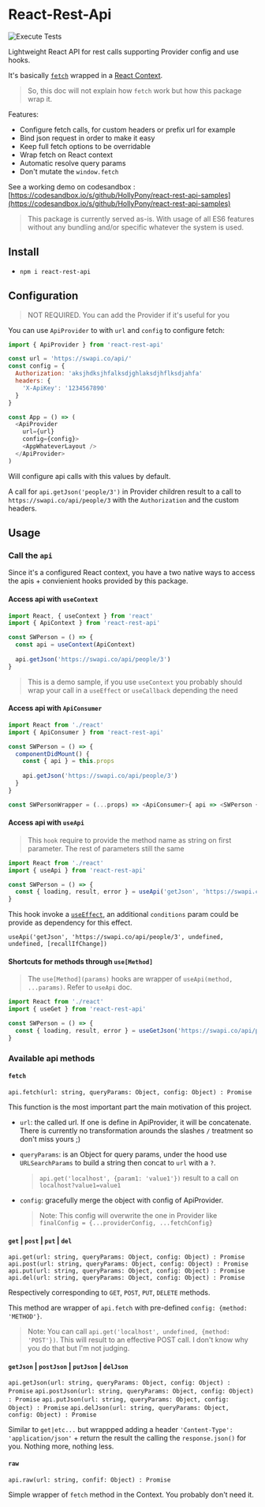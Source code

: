 # React-Rest-Api

![Execute Tests](https://github.com/HollyPony/react-rest-api/workflows/Execute%20Tests/badge.svg)

Lightweight React API for rest calls supporting Provider config and use hooks.

It's basically [`fetch`](https://developer.mozilla.org/en-US/docs/Web/API/Fetch_API) wrapped in a [React Context](https://reactjs.org/docs/context.htm).

> So, this doc will not explain how `fetch` work but how this package wrap it.

Features:
- Configure fetch calls, for custom headers or prefix url for example
- Bind json request in order to make it easy
- Keep full fetch options to be overridable
- Wrap fetch on React context
- Automatic resolve query params
- Don't mutate the `window.fetch`

See a working demo on codesandbox : [https://codesandbox.io/s/github/HollyPony/react-rest-api-samples](https://codesandbox.io/s/github/HollyPony/react-rest-api-samples)

> This package is currently served as-is. With usage of all ES6 features without any bundling and/or specific whatever the system is used.

## Install

- `npm i react-rest-api`

## Configuration

> NOT REQUIRED. You can add the Provider if it's useful for you

You can use `ApiProvider` to with `url` and `config` to configure fetch:

```js
import { ApiProvider } from 'react-rest-api'

const url = 'https://swapi.co/api/'
const config = {
  Authorization: 'aksjhdksjhfalksdjghlaksdjhflksdjahfa'
  headers: {
    'X-ApiKey': '1234567890'
  }
}

const App = () => (
  <ApiProvider
    url={url}
    config={config}>
    <AppWhateverLayout />
  </ApiProvider>
)
```

Will configure api calls with this values by default.

A call for `api.getJson('people/3')` in Provider children result to a call to `https://swapi.co/api/people/3` with the `Authorization` and the custom headers.

## Usage

### Call the `api`

Since it's a configured React context, you have a two native ways to access the apis + convienient hooks provided by this package.

#### Access api with `useContext`

```js
import React, { useContext } from 'react'
import { ApiContext } from 'react-rest-api'

const SWPerson = () => {
  const api = useContext(ApiContext)
  
  api.getJson('https://swapi.co/api/people/3')
}
```

> This is a demo sample, if you use `useContext` you probably should wrap your call in a `useEffect` or `useCallback` depending the need

#### Access api with `ApiConsumer`

```js
import React from './react'
import { ApiConsumer } from 'react-rest-api'

const SWPerson = () => {
  componentDidMount() {
    const { api } = this.props
    
    api.getJson('https://swapi.co/api/people/3')
  }
}

const SWPersonWrapper = (...props) => <ApiConsumer>{ api => <SWPerson {...props} api={api} /> }</ApiConsumer>
```

#### Access api with `useApi`

> This `hook` require to provide the method name as string on first parameter. The rest of parameters still the same

```js
import React from './react'
import { useApi } from 'react-rest-api'

const SWPerson = () => {
  const { loading, result, error } = useApi('getJson', 'https://swapi.co/api/people/3')
}
```

This hook invoke a [`useEffect`](https://reactjs.org/docs/hooks-effect.html), an additional `conditions` param could be provide as dependency for this effect.

`useApi('getJson', 'https://swapi.co/api/people/3', undefined, undefined, [recallIfChange])`

#### Shortcuts for methods through `use[Method]`

> The `use[Method](params)` hooks are wrapper of `useApi(method, ...params)`. Refer to `useApi` doc.

```js
import React from './react'
import { useGet } from 'react-rest-api'

const SWPerson = () => {
  const { loading, result, error } = useGetJson('https://swapi.co/api/people/3')
}
```

### Available api methods

#### `fetch`

`api.fetch(url: string, queryParams: Object, config: Object) : Promise`

This function is the most important part the main motivation of this project.

- `url`: the called url. If one is define in ApiProvider, it will be concatenate. There is currently no transformation arounds the slashes `/` treatment so don't miss yours ;)
- `queryParams`: is an Object for query params, under the hood use `URLSearchParams` to build a string then concat to `url` with a `?`.

    > `api.get('localhost', {param1: 'value1'})` result to a call on `localhost?value1=value1`
- `config`: gracefully merge the object with config of ApiProvider. 

    > Note: This config will overwrite the one in Provider like `finalConfig = {...providerConfig, ...fetchConfig}`

#### `get` | `post` | `put` | `del`

`api.get(url: string, queryParams: Object, config: Object) : Promise`
`api.post(url: string, queryParams: Object, config: Object) : Promise`
`api.put(url: string, queryParams: Object, config: Object) : Promise`
`api.del(url: string, queryParams: Object, config: Object) : Promise`

Respectively corresponding to `GET`, `POST`, `PUT`, `DELETE` methods.

This method are wrapper of `api.fetch` with pre-defined `config: {method: 'METHOD'}`.

> Note: You can call `api.get('localhost', undefined, {method: 'POST'})`. This will result to an effective POST call. I don't know why you do that but I'm not judging.

#### `getJson` | `postJson` | `putJson` | `delJson`

`api.getJson(url: string, queryParams: Object, config: Object) : Promise`
`api.postJson(url: string, queryParams: Object, config: Object) : Promise`
`api.putJson(url: string, queryParams: Object, config: Object) : Promise`
`api.delJson(url: string, queryParams: Object, config: Object) : Promise`

Similar to `get|etc...` but wrappped adding a header `'Content-Type': 'application/json'` + return the result the calling the `response.json()` for you. Nothing more, nothing less.
 
#### `raw`

`api.raw(url: string, confif: Object) : Promise`

Simple wrapper of `fetch` method in the Context. You probably don't need it.



